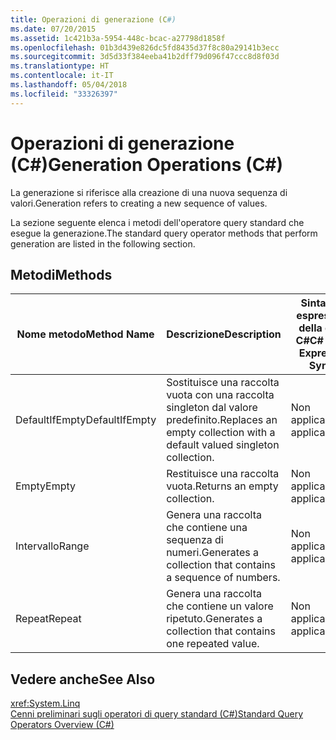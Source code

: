 ```yaml
---
title: Operazioni di generazione (C#)
ms.date: 07/20/2015
ms.assetid: 1c421b3a-5954-448c-bcac-a27798d1858f
ms.openlocfilehash: 01b3d439e826dc5fd8435d37f8c80a29141b3ecc
ms.sourcegitcommit: 3d5d33f384eeba41b2dff79d096f47ccc8d8f03d
ms.translationtype: HT
ms.contentlocale: it-IT
ms.lasthandoff: 05/04/2018
ms.locfileid: "33326397"
---
```

# <a name="generation-operations-c"></a><span data-ttu-id="1c11d-102">Operazioni di generazione (C#)</span><span class="sxs-lookup"><span data-stu-id="1c11d-102">Generation Operations (C#)</span></span>
<span data-ttu-id="1c11d-103">La generazione si riferisce alla creazione di una nuova sequenza di valori.</span><span class="sxs-lookup"><span data-stu-id="1c11d-103">Generation refers to creating a new sequence of values.</span></span>  
  
 <span data-ttu-id="1c11d-104">La sezione seguente elenca i metodi dell'operatore query standard che esegue la generazione.</span><span class="sxs-lookup"><span data-stu-id="1c11d-104">The standard query operator methods that perform generation are listed in the following section.</span></span>  
  
## <a name="methods"></a><span data-ttu-id="1c11d-105">Metodi</span><span class="sxs-lookup"><span data-stu-id="1c11d-105">Methods</span></span>  
  
|<span data-ttu-id="1c11d-106">Nome metodo</span><span class="sxs-lookup"><span data-stu-id="1c11d-106">Method Name</span></span>|<span data-ttu-id="1c11d-107">Descrizione</span><span class="sxs-lookup"><span data-stu-id="1c11d-107">Description</span></span>|<span data-ttu-id="1c11d-108">Sintassi di espressione della query C#</span><span class="sxs-lookup"><span data-stu-id="1c11d-108">C# Query Expression Syntax</span></span>|<span data-ttu-id="1c11d-109">Altre informazioni</span><span class="sxs-lookup"><span data-stu-id="1c11d-109">More Information</span></span>|  
|-----------------|-----------------|---------------------------------|----------------------|  
|<span data-ttu-id="1c11d-110">DefaultIfEmpty</span><span class="sxs-lookup"><span data-stu-id="1c11d-110">DefaultIfEmpty</span></span>|<span data-ttu-id="1c11d-111">Sostituisce una raccolta vuota con una raccolta singleton dal valore predefinito.</span><span class="sxs-lookup"><span data-stu-id="1c11d-111">Replaces an empty collection with a default valued singleton collection.</span></span>|<span data-ttu-id="1c11d-112">Non applicabile.</span><span class="sxs-lookup"><span data-stu-id="1c11d-112">Not applicable.</span></span>|<xref:System.Linq.Enumerable.DefaultIfEmpty%2A?displayProperty=nameWithType><br /><br /> <xref:System.Linq.Queryable.DefaultIfEmpty%2A?displayProperty=nameWithType>|  
|<span data-ttu-id="1c11d-113">Empty</span><span class="sxs-lookup"><span data-stu-id="1c11d-113">Empty</span></span>|<span data-ttu-id="1c11d-114">Restituisce una raccolta vuota.</span><span class="sxs-lookup"><span data-stu-id="1c11d-114">Returns an empty collection.</span></span>|<span data-ttu-id="1c11d-115">Non applicabile.</span><span class="sxs-lookup"><span data-stu-id="1c11d-115">Not applicable.</span></span>|<xref:System.Linq.Enumerable.Empty%2A?displayProperty=nameWithType>|  
|<span data-ttu-id="1c11d-116">Intervallo</span><span class="sxs-lookup"><span data-stu-id="1c11d-116">Range</span></span>|<span data-ttu-id="1c11d-117">Genera una raccolta che contiene una sequenza di numeri.</span><span class="sxs-lookup"><span data-stu-id="1c11d-117">Generates a collection that contains a sequence of numbers.</span></span>|<span data-ttu-id="1c11d-118">Non applicabile.</span><span class="sxs-lookup"><span data-stu-id="1c11d-118">Not applicable.</span></span>|<xref:System.Linq.Enumerable.Range%2A?displayProperty=nameWithType>|  
|<span data-ttu-id="1c11d-119">Repeat</span><span class="sxs-lookup"><span data-stu-id="1c11d-119">Repeat</span></span>|<span data-ttu-id="1c11d-120">Genera una raccolta che contiene un valore ripetuto.</span><span class="sxs-lookup"><span data-stu-id="1c11d-120">Generates a collection that contains one repeated value.</span></span>|<span data-ttu-id="1c11d-121">Non applicabile.</span><span class="sxs-lookup"><span data-stu-id="1c11d-121">Not applicable.</span></span>|<xref:System.Linq.Enumerable.Repeat%2A?displayProperty=nameWithType>|  
  
## <a name="see-also"></a><span data-ttu-id="1c11d-122">Vedere anche</span><span class="sxs-lookup"><span data-stu-id="1c11d-122">See Also</span></span>  
 <xref:System.Linq>  
 [<span data-ttu-id="1c11d-123">Cenni preliminari sugli operatori di query standard (C#)</span><span class="sxs-lookup"><span data-stu-id="1c11d-123">Standard Query Operators Overview (C#)</span></span>](../../../../csharp/programming-guide/concepts/linq/standard-query-operators-overview.md)
